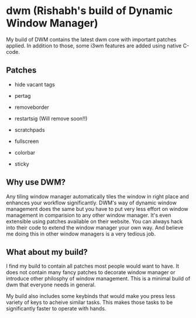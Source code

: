 # dwm (Rishabh's build of Dynamic Window Manager)

My build of DWM contains the latest dwm core with important patches applied. In
addition to those, some i3wm features are added using native C-code.

## Patches

- hide vacant tags

- pertag

- removeborder

- restartsig (Will remove soon!!)

- scratchpads

- fullscreen

- colorbar

- sticky

## Why use DWM?

Any tiling window manager automatically tiles the window in right place and
enhances your workflow significantly.  DWM's way of dynamic window management
does the same but you have to put very less effort on window management in
comparision to any other window manager. It's even extensible using patches
available on their website.  You can always hack into their code to extend the
window manager your own way. And believe me doing this in other window managers
is a very tedious job.


## What about my build?

I find my build to contain all patches most people would want to have.  It does
not contain many fancy patches to decorate window manager or introduce other
philosphy of window management. This is a minimal build of dwm that everyone
needs in general.

My build also includes some keybinds that would make you press less variety of
keys to acheive similar tasks. This makes those tasks to be significantly
faster to operate with hands.

